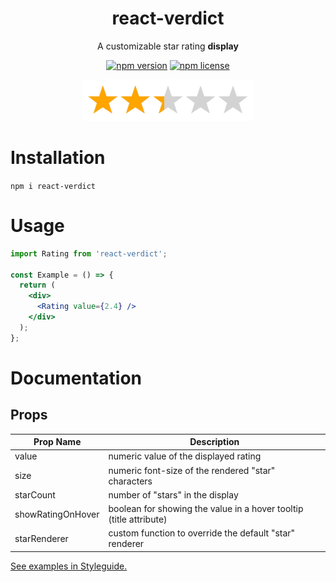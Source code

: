 <h1 align="center">react-verdict</h1>
<div align="center">
  
A customizable star rating **display**

[![npm version](https://img.shields.io/npm/v/react-verdict.svg)](https://www.npmjs.com/package/react-verdict)
[![npm license](https://img.shields.io/npm/l/react-verdict.svg)](https://github.com/mmkari/react-verdict/blob/master/LICENSE)

<img src="https://raw.githubusercontent.com/mmkari/react-verdict/master/docs/banner_stars.png" width=273 height=66 />
</div>

# Installation

`npm i react-verdict`

# Usage

```jsx
import Rating from 'react-verdict';

const Example = () => {
  return (
    <div>
      <Rating value={2.4} />
    </div>
  );
};
```

# Documentation

## Props

| Prop Name         | Description                                                        |
| ----------------- | ------------------------------------------------------------------ |
| value             | numeric value of the displayed rating                              |
| size              | numeric font-size of the rendered "star" characters                |
| starCount         | number of "stars" in the display                                   |
| showRatingOnHover | boolean for showing the value in a hover tooltip (title attribute) |
| starRenderer      | custom function to override the default "star" renderer            |

[See examples in Styleguide.](https://mmkari.github.io/react-verdict/#/Props)
